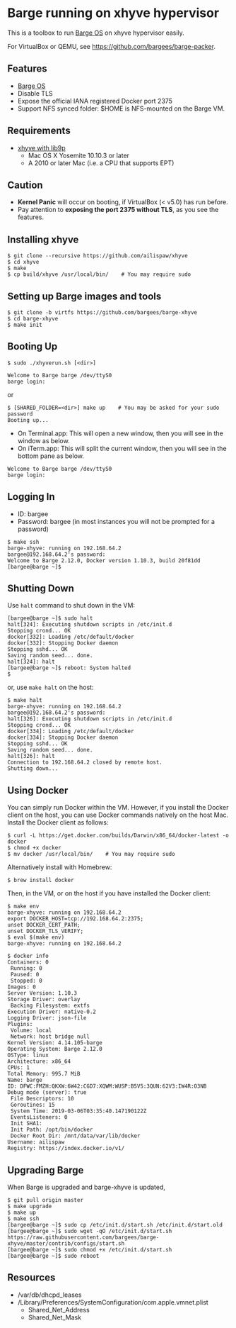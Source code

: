 # Barge running on xhyve hypervisor

This is a toolbox to run [Barge OS](https://github.com/bargees/barge-os) on xhyve hypervisor easily.

For VirtualBox or QEMU, see https://github.com/bargees/barge-packer.

## Features

- [Barge OS](https://github.com/bargees/barge-os)
- Disable TLS
- Expose the official IANA registered Docker port 2375
- Support NFS synced folder: $HOME is NFS-mounted on the Barge VM.

## Requirements

- [xhyve with lib9p](https://github.com/ailispaw/xhyve)
  - Mac OS X Yosemite 10.10.3 or later
  - A 2010 or later Mac (i.e. a CPU that supports EPT)

## Caution

- **Kernel Panic** will occur on booting, if VirtualBox (< v5.0) has run before.
- Pay attention to **exposing the port 2375 without TLS**, as you see the features.

## Installing xhyve

```
$ git clone --recursive https://github.com/ailispaw/xhyve
$ cd xhyve
$ make
$ cp build/xhyve /usr/local/bin/    # You may require sudo
```

## Setting up Barge images and tools

```
$ git clone -b virtfs https://github.com/bargees/barge-xhyve
$ cd barge-xhyve
$ make init
```

## Booting Up

```
$ sudo ./xhyverun.sh [<dir>]

Welcome to Barge barge /dev/ttyS0
barge login: 
```

or

```
$ [SHARED_FOLDER=<dir>] make up    # You may be asked for your sudo password
Booting up...
```

- On Terminal.app: This will open a new window, then you will see in the window as below.
- On iTerm.app: This will split the current window, then you will see in the bottom pane as below.

```
Welcome to Barge barge /dev/ttyS0
barge login: 
```

## Logging In

- ID: bargee
- Password: bargee (in most instances you will not be prompted for a password)

```
$ make ssh
barge-xhyve: running on 192.168.64.2
bargee@192.168.64.2's password: 
Welcome to Barge 2.12.0, Docker version 1.10.3, build 20f81dd
[bargee@barge ~]$ 
```

## Shutting Down

Use `halt` command to shut down in the VM:

```
[bargee@barge ~]$ sudo halt
halt[324]: Executing shutdown scripts in /etc/init.d
Stopping crond... OK
docker[332]: Loading /etc/default/docker
docker[332]: Stopping Docker daemon
Stopping sshd... OK
Saving random seed... done.
halt[324]: halt
[bargee@barge ~]$ reboot: System halted
$ 
```

or, use `make halt` on the host:

```
$ make halt
barge-xhyve: running on 192.168.64.2
bargee@192.168.64.2's password:
halt[326]: Executing shutdown scripts in /etc/init.d
Stopping crond... OK
docker[334]: Loading /etc/default/docker
docker[334]: Stopping Docker daemon
Stopping sshd... OK
Saving random seed... done.
halt[326]: halt
Connection to 192.168.64.2 closed by remote host.
Shutting down...
```

## Using Docker

You can simply run Docker within the VM. However, if you install the Docker client on the host, you can use Docker commands natively on the host Mac. Install the Docker client as follows:

```
$ curl -L https://get.docker.com/builds/Darwin/x86_64/docker-latest -o docker
$ chmod +x docker
$ mv docker /usr/local/bin/    # You may require sudo
```

Alternatively install with Homebrew:

```
$ brew install docker
```

Then, in the VM, or on the host if you have installed the Docker client:

```
$ make env
barge-xhyve: running on 192.168.64.2
export DOCKER_HOST=tcp://192.168.64.2:2375;
unset DOCKER_CERT_PATH;
unset DOCKER_TLS_VERIFY;
$ eval $(make env)
barge-xhyve: running on 192.168.64.2

$ docker info
Containers: 0
 Running: 0
 Paused: 0
 Stopped: 0
Images: 0
Server Version: 1.10.3
Storage Driver: overlay
 Backing Filesystem: extfs
Execution Driver: native-0.2
Logging Driver: json-file
Plugins:
 Volume: local
 Network: host bridge null
Kernel Version: 4.14.105-barge
Operating System: Barge 2.12.0
OSType: linux
Architecture: x86_64
CPUs: 1
Total Memory: 995.7 MiB
Name: barge
ID: DFWC:FMZH:QKXW:6W42:CGD7:XQWM:WUSP:B5V5:3QUN:62V3:IW4R:O3NB
Debug mode (server): true
 File Descriptors: 10
 Goroutines: 15
 System Time: 2019-03-06T03:35:40.147190122Z
 EventsListeners: 0
 Init SHA1:
 Init Path: /opt/bin/docker
 Docker Root Dir: /mnt/data/var/lib/docker
Username: ailispaw
Registry: https://index.docker.io/v1/
```

## Upgrading Barge

When Barge is upgraded and barge-xhyve is updated,

```
$ git pull origin master
$ make upgrade
$ make up
$ make ssh
[bargee@barge ~]$ sudo cp /etc/init.d/start.sh /etc/init.d/start.old
[bargee@barge ~]$ sudo wget -qO /etc/init.d/start.sh https://raw.githubusercontent.com/bargees/barge-xhyve/master/contrib/configs/start.sh
[bargee@barge ~]$ sudo chmod +x /etc/init.d/start.sh
[bargee@barge ~]$ sudo reboot
```

## Resources

- /var/db/dhcpd_leases
- /Library/Preferences/SystemConfiguration/com.apple.vmnet.plist
  - Shared_Net_Address
  - Shared_Net_Mask

